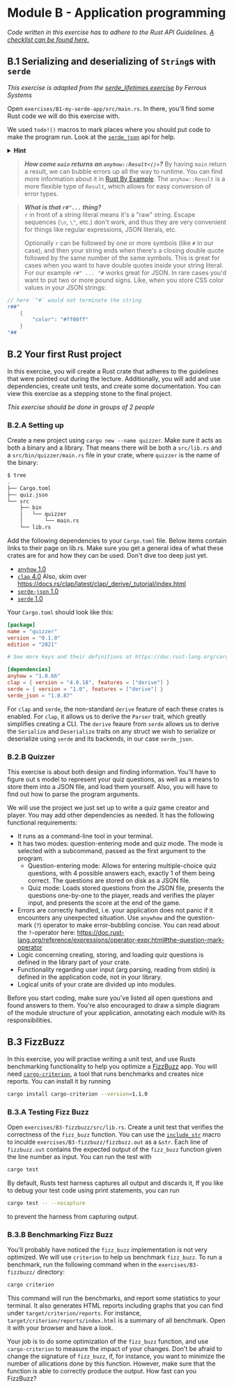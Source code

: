 # Module B - Application programming
*Code written in this exercise has to adhere to the Rust API Guidelines. [A checklist can be found here.](https://rust-lang.github.io/api-guidelines/checklist.html)*


## B.1 Serializing and deserializing of `String`s with `serde`
*This exercise is adapted from the [serde_lifetimes exercise](https://github.com/ferrous-systems/teaching-material/blob/main/assignments/serde-lifetimes.adoc) by Ferrous Systems*

Open `exercises/B1-my-serde-app/src/main.rs`. In there, you'll find some Rust code we will do this exercise with.

We used `todo!()` macros to mark places where you should put code to make the program run. Look at the [`serde_json`](https://docs.rs/serde_json/latest/serde_json/#functions) api for help.

<details>
    <summary><b>Hint</b></summary>
Serde comes with two traits: `Serializable` and `Deserializable`. These traits can be `derive` d for your `struct` or `enum` types. Other `serde-*` crates use these traits to convert our data type from and to corresponding representation (`serde-json` to JSON, `serde-yaml` to YAML, etc.).
</details>

> ***How come `main` returns an `anyhow::Result<()>`?***
> By having `main` return a result, we can bubble errors up all the way to runtime. You can find more information about it in [Rust By Example](https://doc.rust-lang.org/rust-by-example/error/result.html#using-result-in-main). The `anyhow::Result` is a more flexible type of `Result`, which allows for easy conversion of error types.

> ***What is that `r#"...` thing?***  
> `r` in front of a string literal means it's a "raw" string. Escape sequences (`\n`, `\"`, etc.) don't work, and thus they are very convenient for things like regular expressions, JSON literals, etc.
>
> Optionally `r` can be followed by one or more symbols (like `#` in our case), and then your string ends when there's a closing double quote followed by the same number of the same symbols. This is great for cases when you want to have double quotes inside your string literal. For our example `r#" ... "#` works great for JSON. In rare cases you'd want to put two or more pound signs. Like, when you store CSS color values in your JSON strings:
```rust
// here `"#` would not terminate the string
r##"
    {
        "color": "#ff00ff"
    }
"##
```

## B.2 Your first Rust project

In this exercise, you will create a Rust crate that adheres to the guidelines that were pointed out during the lecture. Additionally, you will add and use dependencies, create unit tests, and create some documentation. You can view this exercise as a stepping stone to the final project.

*This exercise should be done in groups of 2 people*

### B.2.A Setting up
Create a new project using `cargo new --name quizzer`. Make sure it acts as both a binary and a library. That means there will be both a `src/lib.rs` and a `src/bin/quizzer/main.rs` file in your crate, where `quizzer` is the name of the binary:

```bash
$ tree
.
├── Cargo.toml
├── quiz.json
└── src
    ├── bin
    │   └── quizzer
    │       └── main.rs
    └── lib.rs

```

Add the following dependencies to your `Cargo.toml` file. Below items contain links to their page on lib.rs. Make sure you get a general idea of what these crates are for and how they can be used. Don't dive too deep just yet.
   -  [`anyhow` 1.0](https://lib.rs/crates/anyhow)
   -  [`clap` 4.0](https://lib.rs/crates/clap) Also, skim over <https://docs.rs/clap/latest/clap/_derive/_tutorial/index.html>
   -  [`serde-json` 1.0](https://lib.rs/crates/serde_json)
   -  [`serde` 1.0](https://lib.rs/crates/serde)

Your `Cargo.toml` should look like this:

```toml
[package]
name = "quizzer"
version = "0.1.0"
edition = "2021"

# See more keys and their definitions at https://doc.rust-lang.org/cargo/reference/manifest.html

[dependencies]
anyhow = "1.0.66"
clap = { version = "4.0.18", features = ["derive"] }
serde = { version = "1.0", features = ["derive"] }
serde_json = "1.0.87"
```

For `clap` and `serde`, the non-standard `derive` feature of each these crates is enabled. For `clap`, it allows us to derive the `Parser` trait, which greatly simplifies creating a CLI. The `derive` feaure from `serde` allows us to derive the `Serialize` and `Deserialize` traits on any struct we wish to serialize or deserialize using `serde` and its backends, in our case `serde_json`.

### B.2.B Quizzer
This exercise is about both design and finding information. You'll have to figure out s model to represent your quiz questions, as well as a means to store them into a JSON file, and load them yourself. Also, you will have to find out how to parse the program arguments.

We will use the project we just set up to write a quiz game creator and player. You may add other dependencies as needed. It has the following functional requirements:
 - It runs as a command-line tool in your terminal.
 - It has two modes: question-entering mode and quiz mode. The mode is selected with a subcommand, passed as the first argument to the program.
   - Question-entering mode: Allows for entering multiple-choice quiz questions, with 4 possible answers each, exactly 1 of them being correct. The questions are stored on disk as a JSON file.
   - Quiz mode: Loads stored questions from the JSON file, presents the questions one-by-one to the player, reads and verifies the player input, and presents the score at the end of the game.
 - Errors are correctly handled, i.e. your application does not panic if it encounters any unexpected situation. Use `anywhow` and the question-mark (`?`) operator to make error-bubbling concise. You can read about the `?`-operator here: <https://doc.rust-lang.org/reference/expressions/operator-expr.html#the-question-mark-operator>
 - Logic concerning creating, storing, and loading quiz questions is defined in the library part of your crate.
 - Functionality regarding user input (arg parsing, reading from stdin) is defined in the application code, not in your library.
 - Logical units of your crate are divided up into modules.

Before you start coding, make sure you've listed all open questions and found answers to them. You're also encouraged to draw a simple diagram of the module structure of your application, annotating each module with its responsibilities.

## B.3 FizzBuzz
In this exercise, you will practise writing a unit test, and use Rusts benchmarking functionality to help you optimize a [FizzBuzz](https://en.wikipedia.org/wiki/Fizz_buzz) app. You will need [`cargo-criterion`](https://bheisler.github.io/criterion.rs/book/cargo_criterion/cargo_criterion.html), a tool that runs benchmarks and creates nice reports. You can install it by running

```bash
cargo install cargo-criterion --version=1.1.0
```

### B.3.A Testing Fizz Buzz
Open `exercises/B3-fizzbuzz/src/lib.rs`. Create a unit test that verifies the correctness of the `fizz_buzz` function. You can use the [`include_str`](https://doc.rust-lang.org/std/macro.include_str.html) macro to inculde `exercises/B3-fizzbuzz/fizzbuzz.out` as a `&str`. Each line of `fizzbuzz.out` contains the expected output of the `fizz_buzz` function given the line number as input. You can run the test with

```bash
cargo test
```

By default, Rusts test harness captures all output and discards it, If you like to debug your test code using print statements, you can run

```bash
cargo test -- --nocapture
```

to prevent the harness from capturing output.


### B.3.B Benchmarking Fizz Buzz
You'll probably have noticed the `fizz_buzz` implementation is not very optimized. We will use `criterion` to help us benchmark `fizz_buzz`. To run a benchmark, run the following command when in the `exercises/B3-fizzbuzz/` directory:

```bash
cargo criterion
```

This command will run the benchmarks, and report some statistics to your terminal. It also generates HTML reports including graphs that you can find under `target/criterion/reports`. For instance, `target/criterion/reports/index.html` is a summary of all benchmark. Open it with your browser and have a look.

Your job is to do some optimization of the `fizz_buzz` function, and use `cargo-criterion` to measure the impact of your changes. Don't be afraid to change the signature of `fizz_buzz`, if, for instance, you want to minimize the number of allications done by this function. However, make sure that the function is able to correctly produce the output. How fast can you FizzBuzz?
